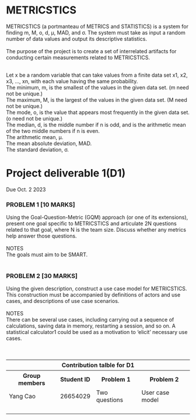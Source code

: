 # METRICSTICS
METRICSTICS (a portmanteau of METRICS and STATISTICS) is a system for finding m, M, o, d, μ, MAD, and σ. The system must take as input a random number of data values and output its descriptive statistics. <br><br>
The purpose of the project is to create a set of interrelated artifacts for conducting certain measurements related to METRICSTICS.  <br><br>

Let x be a random variable that can take values from a finite data set x1, x2, x3, ..., xn, with each value having the same probability.  <br>
The minimum, m, is the smallest of the values in the given data set. (m need not be unique.) <br>
The maximum, M, is the largest of the values in the given data set. (M need not be unique.)  <br>
The mode, o, is the value that appears most frequently in the given data set. (o need not be unique.)  <br>
The median, d, is the middle number if n is odd, and is the arithmetic mean of the two middle numbers if n is even.  <br>
The arithmetic mean, μ. <br>
The mean absolute deviation, MAD.	<br>
The standard deviation, σ. <br>

<h1>Project deliverable 1(D1)</h1> 
Due Oct. 2 2023 <br>
  
<h3>PROBLEM 1 [10 MARKS] </h3>
Using the Goal-Question-Metric (GQM) approach (or one of its extensions), present one goal specific to METRICSTICS and articulate 2N questions related to that goal, where N is the team size. Discuss whether any metrics help answer those questions. <br><br>
NOTES  <br>
The goals must aim to be SMART. <br><br>

<h3>PROBLEM 2 [30 MARKS] </h3>
Using the given description, construct a use case model for METRICSTICS. This construction must be accompanied by definitions of actors and use cases, and descriptions of use case scenarios.  <br><br>
NOTES <br>
There can be several use cases, including carrying out a sequence of calculations, saving data in memory, restarting a session, and so on. A statistical calculator1 could be used as a motivation to ‘elicit’ necessary use cases. <br>
<br><br>
<table>
  <tr>
    <th colspan="4">Contribution talble for D1</th>
  </tr>
  <tr>
    <th>Group members</th>
    <th>Student ID</th>
    <th>Problem 1</th>
    <th>Problem 2</th>
  </tr>
  <tr>
    <td>Yang Cao</td>
    <td>26654029</td>
    <td>Two questions</td>
    <td>User case model</td>
  </tr>
  <tr>
    <td></td>
    <td></td>
    <td></td>
    <td></td>
  </tr>
  <tr>
    <td></td>
    <td></td>
    <td></td>
    <td></td>
  </tr>
  <tr>
    <td></td>
    <td></td>
    <td></td>
    <td></td>
  </tr>
  <tr>
    <td></td>
    <td></td>
    <td></td>
    <td></td>
  </tr>
</table>
